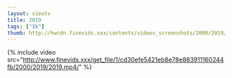 ```yaml
--- 
layout: sieutv
title: 2019
tags: ["1k"]
thumb: http://hwcdn.finevids.xxx/contents/videos_screenshots/2000/2019/preview.mp4.jpg
---
```

{% include video src="http://www.finevids.xxx/get_file/1/cd30efe5421eb8e78e883911160244fb/2000/2019/2019.mp4/" %} 
